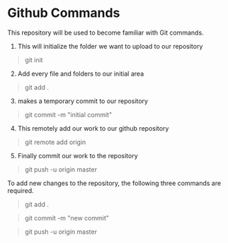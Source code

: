 Github Commands
=============

This repository will be used to become familiar with Git commands.


1) This will initialize the folder we want to upload to our repository
> git init 

2) Add every file and folders to our initial area
> git add . 

3) makes a temporary commit to our repository
> git commit -m "initial commit"

4) This remotely add our work to our github repository 
> git remote add origin <repository link>

5) Finally commit our work to the repository
> git push -u origin master


To add new changes to the repository, the following three commands are required.

> git add . 

> git commit -m "new commit"

> git push -u origin master
